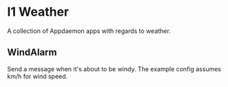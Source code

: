 # I1 Weather
A collection of Appdaemon apps with regards to weather.

## WindAlarm
Send a message when it's about to be windy.
The example config assumes km/h for wind speed.
